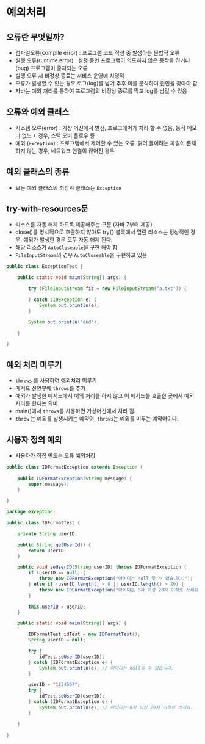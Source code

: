 # 예외처리

## 오류란 무엇일까?
- 컴파일오류(compile error) : 프로그램 코드 작성 중 발생하는 문법적 오류
- 실행 오류(runtime error) : 실행 중인 프로그램이 의도하지 않은 동작을 하거나(bug) 프로그램이 중지되는 오류
- 실행 오류 시 비정상 종료는 서비스 운영에 치명적
- 오류가 발생할 수 잇는 경우 로그(log)를 남겨 추후 이를 분석하여 원인을 찾아야 함
- 자바는 예외 처리를 통하여 프로그램의 비정상 종료를 막고 log를 남길 수 있음

## 오류와 예외 클래스
- 시스템 오류(error) : 가상 머신에서 발생, 프로그래머가 처리 할 수 없음, 동적 메모리 없느 ㄴ경우, 스택 오버 플로우 등
- 예외 (`Exception`) : 프로그램에서 제어할 수 있는 오류. 읽어 들이려는 파일이 존재하지 않는 경우, 네트워크 연결이 끊어진 경우
  

## 예외 클래스의 종류
- 모든 예외 클래스의 최상위 클래스는 `Exception`


## try-with-resources문
- 리소스를 자동 해제 하도록 제공해주는 구문 (자바 7부터 제공)
- close()를 명시적으로 호출하지 않아도 try{} 블록에서 열린 리소스는 정상적인 경우, 예외가 발생한 경우 모두 자동 해제  된다.
- 해당 리소스가 `AutoCloseable`을 구현 해야 함
- `FileInputStream`의 경우 `AutoCloseable`을 구현하고 있음

```java
public class ExceptionTest {

	public static void main(String[] args) {

		try (FileInputStream fis = new FileInputStream("a.txt")) {

		} catch (IOException e) {
			System.out.println(e);
		}

		System.out.println("end");

	}

}

```

## 예외 처리 미루기 
- `throws` 를 사용하여 예외처리 미루기
- 메서드 선언부에 `throws`를 추가
- 예외가 발생한 메서드에서 예외 처리를 하지 않고 이 메서드를 호출한 곳에서 예외 처리를 한다는 의미
- main()에서 `throws`를 사용하면 가상머신에서 처리 됨.
- `throw` 는 예외를 발생시키는 예약어, `throws`는 예외를 미루는 예약어이다.


## 사용자 정의 예외
- 사용자가 직접 만드는 오류 예외처리

```java
public class IDFormatException extends Exception {
	
	public IDFormatException(String message) {
		super(message);
	}

}
```

```java
package exception;

public class IDFormatTest {

	private String userID;

	public String getUserId() {
		return userID;
	}

	public void seUserID(String userID) throws IDFormatException {
		if (userID == null) {
			throw new IDFormatException("아이디는 null 일 수 없습니다.");
		} else if (userID.length() < 8 || userID.length() > 20) {
			throw new IDFormatException("아이디는 8자 이상 20자 이하로 쓰세요.");
		}

		this.userID = userID;
	}

	public static void main(String[] args) {

		IDFormatTest idTest = new IDFormatTest();
		String userID = null;

		try {
			idTest.seUserID(userID);
		} catch (IDFormatException e) {
			System.out.println(e); // 아이디는 null일 수 없습니다.
		}

		userID = "1234567";
		try {
			idTest.seUserID(userID);
		} catch (IDFormatException e) {
			System.out.println(e); // 아이디는 8자 이상 20자 이하로 쓰세요.
		}

	}

}

```